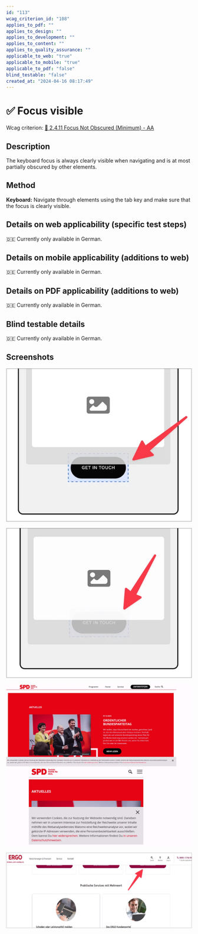 ```yaml
---
id: "113"
wcag_criterion_id: "108"
applies_to_pdf: ""
applies_to_design: ""
applies_to_development: ""
applies_to_content: ""
applies_to_quality_assurance: ""
applicable_to_web: "true"
applicable_to_mobile: "true"
applicable_to_pdf: "false"
blind_testable: "false"
created_at: "2024-04-16 08:17:49"
---
```


# ✅ Focus visible

Wcag criterion: [📜 2.4.11 Focus Not Obscured (Minimum) - AA](..)

## Description

The keyboard focus is always clearly visible when navigating and is at most partially obscured by other elements.

## Method

**Keyboard:** Navigate through elements using the tab key and make sure that the focus is clearly visible.

## Details on web applicability (specific test steps)

🇩🇪 Currently only available in German.

## Details on mobile applicability (additions to web)

🇩🇪 Currently only available in German.

## Details on PDF applicability (additions to web)

🇩🇪 Currently only available in German.

## Blind testable details

🇩🇪 Currently only available in German.

## Screenshots

![Teilweise verdeckter Fokus (in Ordnung)](images/teilweise-verdeckter-fokus-in-ordnung.png)

![Komplett verdeckter Fokus (hier der Verständlichkeit halber leicht transparent dargestellt)](images/komplett-verdeckter-fokus.png)

![Ein Cookie-Banner verdeckt fast die komplette Mobile-Ansicht](images/ein-cookie-banner-verdeckt-fast-die-komplette-mobile-ansicht.png)

![Sticky Header und Footer können fokussierte Elemente verdecken](images/sticky-header-und-footer-knnen-fokussierte-elemente-verdecken.png)